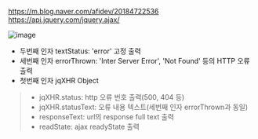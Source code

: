 <https://m.blog.naver.com/afidev/20184722536>
<https://api.jquery.com/jquery.ajax/>

![image](https://user-images.githubusercontent.com/66898812/127414611-38361785-76c0-4df0-9a43-0b27b4e89aff.png)

- 두번째 인자 textStatus: 'error' 고정 출력
- 세번째 인자 errorThrown: 'Inter Server Error', 'Not Found' 등의 HTTP 오류 출력
- 첫번째 인자 jqXHR Object
>- jqXHR.status: http 오류 번호 출력(500, 404 등)
>- jqXHR.statusText: 오류 내용 텍스트(세번째 인자 errorThrown과 동일)
>- responseText: url의 response full text 출력
>- readState: ajax readyState 출력
